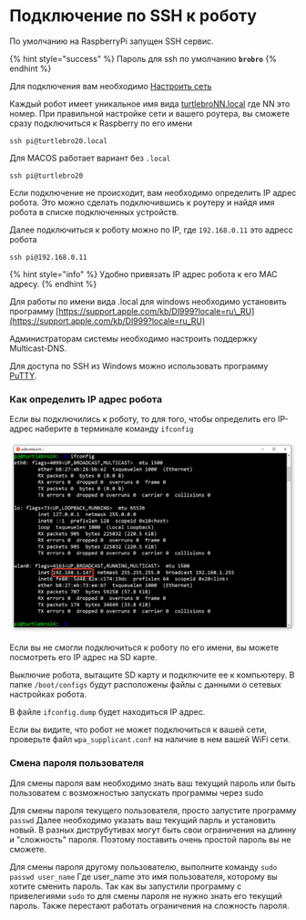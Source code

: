 # Подключение по SSH к роботу

По умолчанию на RaspberryPi запущен SSH сервис.

{% hint style="success" %}
Пароль для ssh по умолчанию **`brobro`**
{% endhint %}

Для подключения вам необходимо [Настроить сеть](networking.md)

Каждый робот имеет уникальное имя вида [turtlebroNN.local](http://turtlebronn.local/) где NN это номер. При правильной настройке сети и вашего роутера, вы сможете сразу подключиться к Raspberry по его имени

```text
ssh pi@turtlebro20.local
```

Для MACOS работает вариант без `.local`

```text
ssh pi@turtlebro20
```

Если подключение не происходит, вам необходимо определить IP адрес робота. Это можно сделать подключившись к роутеру и найдя имя робота в списке подключенных устройств.

Далее подключиться к роботу можно по IP, где `192.168.0.11` это адресс робота

```text
ssh pi@192.168.0.11
```

{% hint style="info" %}
Удобно привязать IP адрес робота к его MAC адресу.
{% endhint %}

Для работы по имени вида .local для windows необходимо установить программу [https://support.apple.com/kb/Dl999?locale=ru\_RU](https://support.apple.com/kb/Dl999?locale=ru_RU)

Администраторам системы необходимо настроить поддержку Multicast-DNS.

Для доступа по SSH из Windows можно использовать программу [PuTTY](https://www.chiark.greenend.org.uk/~sgtatham/putty/latest.html).

### Как определить IP адрес робота

Если вы подключились к роботу, то для того, чтобы определить его IP-адрес наберите в терминале команду `ifconfig`

![](../.gitbook/assets/image.png)

Если вы не смогли подключиться к роботу по его имени, вы можете посмотреть его IP адрес на SD карте.

Выключие робота, вытащите SD карту и подключите ее  к компьютеру. В папке `/boot/configs` будут расположены файлы с данными о сетевых настройках робота.

В файле `ifconfig.dump` будет находиться IP адрес.

Если вы видите, что робот не может подключиться к вашей сети, проверьте файл `wpa_supplicant.conf` на наличие в нем вашей WiFi сети.

### Смена пароля пользователя

Для смены пароля вам необходимо знать ваш текущий пароль или быть пользоватем с возможностью запускать программы через sudo

Для смены пароля текущего пользователя, просто запустите программу `passwd` Далее необходимо указать ваш текущий парль и установить новый. В разных диструбутивах могут быть свои ограничения на длинну и "сложность" пароля. Поэтому поставить очень простой пароль вы не сможете.

Для смены пароля другому пользователю, выполните команду `sudo passwd user_name`  Где user\_name это имя пользователя, которому вы хотите сменить пароль. Так как вы запустили программу с привелегиями `sudo` то для смены пароля не нужно знать его текущий пароль. Также перестают работать ограничения на сложность пароля.



